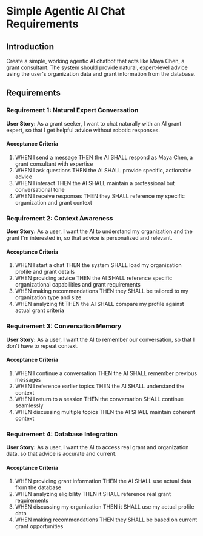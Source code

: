 # Simple Agentic AI Chat Requirements

## Introduction

Create a simple, working agentic AI chatbot that acts like Maya Chen, a grant consultant. The system should provide natural, expert-level advice using the user's organization data and grant information from the database.

## Requirements

### Requirement 1: Natural Expert Conversation

**User Story:** As a grant seeker, I want to chat naturally with an AI grant expert, so that I get helpful advice without robotic responses.

#### Acceptance Criteria
1. WHEN I send a message THEN the AI SHALL respond as Maya Chen, a grant consultant with expertise
2. WHEN I ask questions THEN the AI SHALL provide specific, actionable advice
3. WHEN I interact THEN the AI SHALL maintain a professional but conversational tone
4. WHEN I receive responses THEN they SHALL reference my specific organization and grant context

### Requirement 2: Context Awareness

**User Story:** As a user, I want the AI to understand my organization and the grant I'm interested in, so that advice is personalized and relevant.

#### Acceptance Criteria
1. WHEN I start a chat THEN the system SHALL load my organization profile and grant details
2. WHEN providing advice THEN the AI SHALL reference specific organizational capabilities and grant requirements
3. WHEN making recommendations THEN they SHALL be tailored to my organization type and size
4. WHEN analyzing fit THEN the AI SHALL compare my profile against actual grant criteria

### Requirement 3: Conversation Memory

**User Story:** As a user, I want the AI to remember our conversation, so that I don't have to repeat context.

#### Acceptance Criteria
1. WHEN I continue a conversation THEN the AI SHALL remember previous messages
2. WHEN I reference earlier topics THEN the AI SHALL understand the context
3. WHEN I return to a session THEN the conversation SHALL continue seamlessly
4. WHEN discussing multiple topics THEN the AI SHALL maintain coherent context

### Requirement 4: Database Integration

**User Story:** As a user, I want the AI to access real grant and organization data, so that advice is accurate and current.

#### Acceptance Criteria
1. WHEN providing grant information THEN the AI SHALL use actual data from the database
2. WHEN analyzing eligibility THEN it SHALL reference real grant requirements
3. WHEN discussing my organization THEN it SHALL use my actual profile data
4. WHEN making recommendations THEN they SHALL be based on current grant opportunities